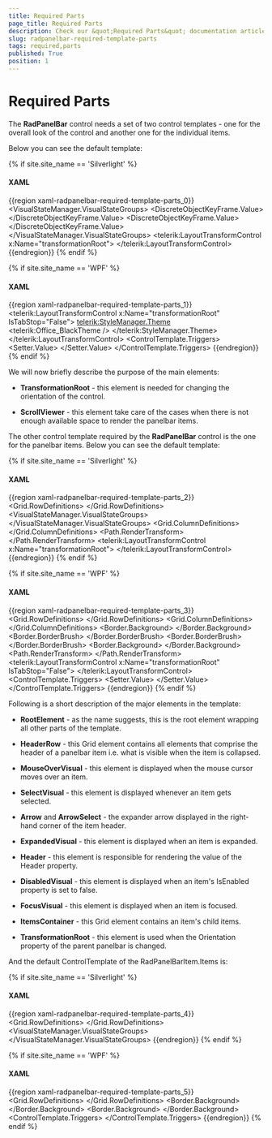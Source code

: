 ```yaml
---
title: Required Parts
page_title: Required Parts
description: Check our &quot;Required Parts&quot; documentation article for the RadPanelBar WPF control.
slug: radpanelbar-required-template-parts
tags: required,parts
published: True
position: 1
---
```


# Required Parts

The __RadPanelBar__ control needs a set of two control templates - one for the overall look of the control and another one for the individual items.

Below you can see the default template:

{% if site.site_name == 'Silverlight' %}
#### __XAML__
{{region xaml-radpanelbar-required-template-parts_0}}
	<ControlTemplate x:Key="PanelBarControlTemplate" TargetType="telerik:RadPanelBar">
	    <Grid>
	        <VisualStateManager.VisualStateGroups>
	            <VisualStateGroup x:Name="OrientationStates">
	                <VisualState x:Name="Vertical">
	                    <Storyboard>
	                        <ObjectAnimationUsingKeyFrames Duration="00:00:00" 
	                                               Storyboard.TargetName="transformationRoot" 
	                                               Storyboard.TargetProperty="(LayoutTransformControl.LayoutTransform)">
	                            <DiscreteObjectKeyFrame KeyTime="00:00:00">
	                                <DiscreteObjectKeyFrame.Value>
	                                    <RotateTransform Angle="0" />
	                                </DiscreteObjectKeyFrame.Value>
	                            </DiscreteObjectKeyFrame>
	                        </ObjectAnimationUsingKeyFrames>
	                    </Storyboard>
	                </VisualState>
	                <VisualState x:Name="Horizontal">
	                    <Storyboard>
	                        <ObjectAnimationUsingKeyFrames Duration="00:00:00" 
	                                               Storyboard.TargetName="transformationRoot"
	                                               Storyboard.TargetProperty="(LayoutTransformControl.LayoutTransform)">
	                            <DiscreteObjectKeyFrame KeyTime="00:00:00">
	                                <DiscreteObjectKeyFrame.Value>
	                                    <RotateTransform Angle="-90" />
	                                </DiscreteObjectKeyFrame.Value>
	                            </DiscreteObjectKeyFrame>
	                        </ObjectAnimationUsingKeyFrames>
	                    </Storyboard>
	                </VisualState>
	            </VisualStateGroup>
	        </VisualStateManager.VisualStateGroups>
	        <telerik:LayoutTransformControl x:Name="transformationRoot">
	            <Border Background="{TemplateBinding Background}" 
	            BorderBrush="{TemplateBinding BorderBrush}"
	            BorderThickness="{TemplateBinding BorderThickness}">
	                <ScrollViewer x:Name="ScrollViewer" 
	                      HorizontalContentAlignment="{TemplateBinding HorizontalContentAlignment}"
	                      HorizontalScrollBarVisibility="Auto"
	                      IsTabStop="False"
	                      Padding="{TemplateBinding Padding}" 
	                      Telerik:ScrollViewerExtensions.EnableMouseWheel="True"
	                      telerik:StyleManager.Theme="{StaticResource Theme}"
	                      VerticalContentAlignment="{TemplateBinding VerticalContentAlignment}"
	                      VerticalScrollBarVisibility="Auto">
	                    <ItemsPresenter />
	                </ScrollViewer>
	            </Border>
	        </telerik:LayoutTransformControl>
	    </Grid>
	</ControlTemplate>
{{endregion}}
{% endif %}

{% if site.site_name == 'WPF' %}
#### __XAML__
{{region xaml-radpanelbar-required-template-parts_1}}
	<ControlTemplate x:Key="PanelBarControlTemplate" TargetType="{x:Type telerik:RadPanelBar}">
	    <Grid>
	        <telerik:LayoutTransformControl x:Name="transformationRoot" IsTabStop="False">
	            <Border Background="{TemplateBinding Background}" 
	                    BorderBrush="{TemplateBinding BorderBrush}"
	                    BorderThickness="{TemplateBinding BorderThickness}">
	                <ScrollViewer x:Name="ScrollViewer" 
	                              HorizontalContentAlignment="{TemplateBinding HorizontalContentAlignment}"
	                              HorizontalScrollBarVisibility="Auto"
	                              IsTabStop="False"
	                              Padding="{TemplateBinding Padding}"
	                              VerticalContentAlignment="{TemplateBinding VerticalContentAlignment}"
	                              VerticalScrollBarVisibility="Auto">
	                    <telerik:StyleManager.Theme>
	                        <telerik:Office_BlackTheme />
	                    </telerik:StyleManager.Theme>
	                    <ItemsPresenter />
	                </ScrollViewer>
	            </Border>
	        </telerik:LayoutTransformControl>
	    </Grid>
	    <ControlTemplate.Triggers>
	        <Trigger Property="Orientation" Value="Horizontal">
	            <Setter TargetName="transformationRoot" Property="LayoutTransform">
	                <Setter.Value>
	                    <RotateTransform Angle="-90" />
	                </Setter.Value>
	            </Setter>
	        </Trigger>
	    </ControlTemplate.Triggers>
	</ControlTemplate>
{{endregion}}
{% endif %}

We will now briefly describe the purpose of the main elements:

* __TransformationRoot__ - this element is needed for changing the orientation of the control.					

* __ScrollViewer__ - this element take care of the cases when there is not enough available space to render the panelbar items.					

The other control template required by the __RadPanelBar__ control is the one for the panelbar items. Below you can see the default template:

{% if site.site_name == 'Silverlight' %}
#### __XAML__
{{region xaml-radpanelbar-required-template-parts_2}}
	<ControlTemplate x:Key="PanelBarItemTopLevelTemplate" TargetType="telerik:RadPanelBarItem">
	    <Grid x:Name="RootElement">
	        <Grid.RowDefinitions>
	            <RowDefinition Height="Auto" />
	            <RowDefinition Height="*" />
	        </Grid.RowDefinitions>
	        <VisualStateManager.VisualStateGroups>
	            <VisualStateGroup x:Name="CommonStates">
	                <VisualState x:Name="Normal" />
	                <VisualState x:Name="Disabled">
	                    <Storyboard>
	                        <DoubleAnimation Duration="0" 
	                                 Storyboard.TargetName="NormalVisual"
	                                 Storyboard.TargetProperty="Opacity"
	                                 To="0" />
	                        <DoubleAnimation Duration="0" 
	                                 Storyboard.TargetName="DisabledVisual"
	                                 Storyboard.TargetProperty="Opacity"
	                                 To="1" />
	                        <DoubleAnimation Duration="0" 
	                                 Storyboard.TargetName="arrow"
	                                 Storyboard.TargetProperty="Opacity"
	                                 To="0.5" />
	                        <DoubleAnimation Duration="0" 
	                                 Storyboard.TargetName="Header"
	                                 Storyboard.TargetProperty="Opacity"
	                                 To="0.5" />
	                    </Storyboard>
	                </VisualState>
	                <VisualState x:Name="MouseOver">
	                    <Storyboard>
	                        <DoubleAnimation Duration="0" 
	                                 Storyboard.TargetName="MouseOverVisual"
	                                 Storyboard.TargetProperty="Opacity"
	                                 To="1" />
	                    </Storyboard>
	                </VisualState>
	                <VisualState x:Name="MouseOut" />
	            </VisualStateGroup>
	            <VisualStateGroup x:Name="SelectionStates">
	                <VisualState x:Name="Unselected" />
	                <VisualState x:Name="Selected">
	                    <Storyboard>
	                        <DoubleAnimation Duration="0" 
	                                 Storyboard.TargetName="SelectVisual"
	                                 Storyboard.TargetProperty="Opacity"
	                                 To="1" />
	                    </Storyboard>
	                </VisualState>
	            </VisualStateGroup>
	            <VisualStateGroup x:Name="ExpandStates">
	                <VisualState x:Name="Expanded">
	                    <Storyboard>
	                        <DoubleAnimation Duration="0" 
	                                 Storyboard.TargetName="directionRotation"
	                                 Storyboard.TargetProperty="Angle"
	                                 To="180" />
	                        <ObjectAnimationUsingKeyFrames Duration="0" 
	                                               Storyboard.TargetName="ItemsContainer"
	                                               Storyboard.TargetProperty="Visibility">
	                            <DiscreteObjectKeyFrame KeyTime="0" Value="Visible" />
	                        </ObjectAnimationUsingKeyFrames>
	                        <DoubleAnimation Duration="0:0:0.2" 
	                                 From="0.0"
	                                 Storyboard.TargetName="ItemsContainer"
	                                 Storyboard.TargetProperty="Opacity"
	                                 To="1.0" />
	                    </Storyboard>
	                </VisualState>
	                <VisualState x:Name="Collapsed" />
	            </VisualStateGroup>
	            <VisualStateGroup x:Name="FocusStates">
	                <VisualState x:Name="Focused">
	                    <Storyboard>
	                        <ObjectAnimationUsingKeyFrames Duration="0" 
	                                               Storyboard.TargetName="FocusVisual"
	                                               Storyboard.TargetProperty="Visibility">
	                            <DiscreteObjectKeyFrame KeyTime="0" Value="Visible" />
	                        </ObjectAnimationUsingKeyFrames>
	                    </Storyboard>
	                </VisualState>
	                <VisualState x:Name="Unfocused">
	                    <Storyboard>
	                        <ObjectAnimationUsingKeyFrames Duration="0" 
	                                               Storyboard.TargetName="FocusVisual"
	                                               Storyboard.TargetProperty="Visibility">
	                            <DiscreteObjectKeyFrame KeyTime="0" Value="Collapsed" />
	                        </ObjectAnimationUsingKeyFrames>
	                    </Storyboard>
	                </VisualState>
	            </VisualStateGroup>
	        </VisualStateManager.VisualStateGroups>
	        <Grid x:Name="HeaderRow">
	            <Grid.ColumnDefinitions>
	                <ColumnDefinition Width="Auto" />
	                <ColumnDefinition Width="Auto" />
	                <ColumnDefinition Width="Auto" />
	                <ColumnDefinition Width="*" />
	                <ColumnDefinition Width="Auto" />
	            </Grid.ColumnDefinitions>
	            <Border x:Name="NormalVisual" 
	            Grid.ColumnSpan="5"
	            BorderBrush="{TemplateBinding BorderBrush}"
	            BorderThickness="{TemplateBinding BorderThickness}">
	                <Border Background="{TemplateBinding Background}" 
	                BorderBrush="{StaticResource ControlItem_InnerBorder_Normal}"
	                BorderThickness="1" />
	            </Border>
	            <Border x:Name="MouseOverVisual" 
	            Grid.ColumnSpan="5"
	            BorderBrush="{StaticResource ControlItem_OuterBorder_MouseOver}"
	            BorderThickness="1"
	            Opacity="0">
	                <Border Background="{StaticResource ControlItem_Background_MouseOver}" 
	                BorderBrush="{StaticResource ControlItem_InnerBorder_MouseOver}"
	                BorderThickness="1" />
	            </Border>
	            <Border x:Name="SelectVisual" 
	            Grid.ColumnSpan="5"
	            BorderBrush="{StaticResource ControlItem_OuterBorder_Selected}"
	            BorderThickness="1"
	            Opacity="0">
	                <Border Background="{StaticResource ControlItem_Background_Selected}" 
	                BorderBrush="{StaticResource ControlItem_InnerBorder_Selected}"
	                BorderThickness="1" />
	            </Border>
	            <Border x:Name="DisabledVisual" 
	            Grid.ColumnSpan="5"
	            BorderBrush="{StaticResource ControlOuterBorder_Disabled}"
	            BorderThickness="1"
	            Opacity="0">
	                <Border Background="{StaticResource ControlBackground_Disabled}" 
	                BorderBrush="{StaticResource ControlInnerBorder_Disabled}"
	                BorderThickness="1" />
	            </Border>
	            <Path x:Name="arrow" 
	          Grid.Column="5"
	          Margin="7 0"
	          HorizontalAlignment="Right"
	          VerticalAlignment="Center"
	          Data="M 1,1.5 L 4.5,5 L 8,1.5"
	          Opacity="1"
	          RenderTransformOrigin="0.5 0.5"
	          Stretch="None"
	          Stroke="{StaticResource ControlElement_Normal}"
	          StrokeThickness="2">
	                <Path.RenderTransform>
	                    <RotateTransform x:Name="directionRotation" Angle="0" />
	                </Path.RenderTransform>
	            </Path>
	            <ContentPresenter x:Name="Header" 
	                      Grid.ColumnSpan="4"
	                      Margin="{TemplateBinding Padding}"
	                      HorizontalAlignment="{TemplateBinding HorizontalContentAlignment}"
	                      VerticalAlignment="{TemplateBinding VerticalContentAlignment}"
	                      ContentTemplate="{TemplateBinding HeaderTemplate}" />
	            <Rectangle x:Name="FocusVisual" 
	               Grid.Column="0"
	               Grid.ColumnSpan="5"
	               IsHitTestVisible="False"
	               Stroke="{StaticResource FocusBrushBlack}"
	               StrokeDashArray="1 2"
	               StrokeThickness="1"
	               Visibility="Collapsed" />
	        </Grid>
	        <Grid x:Name="ItemsContainer" 
	      Grid.Row="1"
	      Visibility="Collapsed">
	            <telerik:LayoutTransformControl x:Name="transformationRoot">
	                <ItemsPresenter />
	            </telerik:LayoutTransformControl>
	        </Grid>
	    </Grid>
	</ControlTemplate>
{{endregion}}
{% endif %}

{% if site.site_name == 'WPF' %}
#### __XAML__
{{region xaml-radpanelbar-required-template-parts_3}}
	<ControlTemplate x:Key="PanelBarItemTopLevelTemplate" TargetType="{x:Type telerik:RadPanelBarItem}">
	    <Grid x:Name="RootElement" SnapsToDevicePixels="True">
	        <Grid.RowDefinitions>
	            <RowDefinition Height="Auto" />
	            <RowDefinition Height="*" />
	        </Grid.RowDefinitions>
	        <Grid x:Name="HeaderRow">
	            <Grid.ColumnDefinitions>
	                <ColumnDefinition Width="Auto" />
	                <ColumnDefinition Width="Auto" />
	                <ColumnDefinition Width="Auto" />
	                <ColumnDefinition Width="*" />
	                <ColumnDefinition Width="Auto" />
	            </Grid.ColumnDefinitions>
	            <Border x:Name="NormalVisual" 
	                    Grid.ColumnSpan="5"
	                    BorderBrush="{TemplateBinding BorderBrush}"
	                    BorderThickness="{TemplateBinding BorderThickness}">
	                <Border Background="{TemplateBinding Background}" 
	                        BorderBrush="White"
	                        BorderThickness="1" />
	            </Border>
	            <Border x:Name="MouseOverVisual" 
	                    Grid.ColumnSpan="5"
	                    BorderBrush="#FFFFC92B"
	                    BorderThickness="1"
	                    Opacity="0">
	                <Border BorderBrush="White" BorderThickness="1">
	                    <Border.Background>
	                        <LinearGradientBrush StartPoint="0.5,0" EndPoint="0.5,1">
	                            <GradientStop Offset="1" Color="#FFFFFBA3" />
	                            <GradientStop Offset="0" Color="#FFFFFBDA" />
	                            <GradientStop Offset="0.43" Color="#FFFFD25A" />
	                            <GradientStop Offset="0.42" Color="#FFFEEBAE" />
	                        </LinearGradientBrush>
	                    </Border.Background>
	                </Border>
	            </Border>
	            <Border x:Name="SelectVisual" 
	                    Grid.ColumnSpan="5"
	                    BorderThickness="1"
	                    Opacity="0">
	                <Border.BorderBrush>
	                    <LinearGradientBrush StartPoint="0.5,0" EndPoint="0.5,1">
	                        <GradientStop Color="#FF282828" />
	                        <GradientStop Offset="1" Color="#FF5F5F5F" />
	                    </LinearGradientBrush>
	                </Border.BorderBrush>
	                <Border BorderThickness="1">
	                    <Border.BorderBrush>
	                        <LinearGradientBrush StartPoint="0.5,0" EndPoint="0.5,1">
	                            <GradientStop Color="#FFB69A78" />
	                            <GradientStop Offset="0.126" Color="#FFFFE17A" />
	                        </LinearGradientBrush>
	                    </Border.BorderBrush>
	                    <Border.Background>
	                        <LinearGradientBrush StartPoint="0.5,0" EndPoint="0.5,1">
	                            <GradientStop Offset="0.996" Color="#FFFFD74E" />
	                            <GradientStop Offset="0.17" Color="#FFFFDCAB" />
	                            <GradientStop Offset="0.57" Color="#FFFFB062" />
	                            <GradientStop Offset="0.56" Color="#FFFFD18F" />
	                            <GradientStop Color="#FFFFBA74" />
	                        </LinearGradientBrush>
	                    </Border.Background>
	                </Border>
	            </Border>
	            <Border x:Name="DisabledVisual" 
	                    Grid.ColumnSpan="5"
	                    BorderBrush="#FF989898"
	                    BorderThickness="1"
	                    Opacity="0">
	                <Border Background="#FFE0E0E0" 
	                        BorderBrush="Transparent"
	                        BorderThickness="1" />
	            </Border>
	            <Path x:Name="arrow" 
	                  Grid.Column="5"
	                  Margin="7,0"
	                  HorizontalAlignment="Right"
	                  VerticalAlignment="Center"
	                  Data="M1,1.5L4.5,5 8,1.5"
	                  Opacity="1"
	                  RenderTransformOrigin="0.5,0.5"
	                  Stretch="None"
	                  Stroke="Black"
	                  StrokeThickness="2">
	                <Path.RenderTransform>
	                    <RotateTransform Angle="0" />
	                </Path.RenderTransform>
	            </Path>
	            <ContentControl x:Name="Header" 
	                            Grid.ColumnSpan="4"
	                            Margin="{TemplateBinding Padding}"
	                            HorizontalAlignment="{TemplateBinding HorizontalContentAlignment}"
	                            VerticalAlignment="{TemplateBinding VerticalContentAlignment}"
	                            ContentTemplate="{TemplateBinding HeaderTemplate}"
	                            FontSize="{TemplateBinding FontSize}"
	                            Foreground="{TemplateBinding Foreground}" />
	            <Rectangle x:Name="FocusVisual" 
	                       Grid.Column="0"
	                       Grid.ColumnSpan="5"
	                       IsHitTestVisible="False"
	                       Stroke="Black"
	                       StrokeDashArray="1 2"
	                       StrokeThickness="1"
	                       Visibility="Collapsed" />
	        </Grid>
	        <Grid x:Name="ItemsContainer" 
	              Grid.Row="1"
	              Visibility="Collapsed">
	            <telerik:LayoutTransformControl x:Name="transformationRoot" IsTabStop="False">
	                <ItemsPresenter />
	            </telerik:LayoutTransformControl>
	        </Grid>
	    </Grid>
	    <ControlTemplate.Triggers>
	        <Trigger Property="IsSelected" Value="True">
	            <Setter TargetName="SelectVisual" Property="Opacity" Value="1" />
	        </Trigger>
	        <Trigger Property="IsFocused" Value="True">
	            <Setter TargetName="FocusVisual" Property="Visibility" Value="Visible" />
	        </Trigger>
	        <Trigger Property="IsExpanded" Value="True">
	            <Setter TargetName="arrow" Property="LayoutTransform">
	                <Setter.Value>
	                    <TransformGroup>
	                        <RotateTransform Angle="180" />
	                    </TransformGroup>
	                </Setter.Value>
	            </Setter>
	            <Setter TargetName="ItemsContainer" Property="Visibility" Value="Visible" />
	        </Trigger>
	        <Trigger Property="IsEnabled" Value="False">
	            <Setter TargetName="DisabledVisual" Property="Opacity" Value="1" />
	            <Setter TargetName="NormalVisual" Property="Opacity" Value="0" />
	        </Trigger>
	        <Trigger Property="IsMouseOver" Value="True">
	            <Setter TargetName="MouseOverVisual" Property="Opacity" Value="1" />
	        </Trigger>
	    </ControlTemplate.Triggers>
	</ControlTemplate>
{{endregion}}
{% endif %}

Following is a short description of the major elements in the template:

* __RootElement__ - as the name suggests, this is the root element wrapping all other parts of the template.					  

* __HeaderRow__ - this Grid element contains all elements that comprise the header of a panelbar item i.e. what is visible when the item is collapsed.					  

* __MouseOverVisual__ - this element is displayed when the mouse cursor moves over an item.					  

* __SelectVisual__ - this element is displayed whenever an item gets selected.					  

* __Arrow__ and __ArrowSelect__  - the expander arrow displayed in the right-hand corner of the item header.					  

* __ExpandedVisual__ - this element is displayed when an item is expanded.					  

* __Header__ - this element is responsible for rendering the value of the Header property.					  

* __DisabledVisual__ - this element is displayed when an item's IsEnabled property is set to false.					  

* __FocusVisual__ - this element is displayed when an item is focused.					  

* __ItemsContainer__ - this Grid element contains an item's child items.					  

* __TransformationRoot__ - this element is used when the Orientation property of the parent panelbar is changed.					  

And the default ControlTemplate of the RadPanelBarItem.Items is:

{% if site.site_name == 'Silverlight' %}
#### __XAML__
{{region xaml-radpanelbar-required-template-parts_4}}
	<ControlTemplate x:Key="PanelBarItemSecondLevelTemplate" TargetType="telerik:RadPanelBarItem">
	    <Grid x:Name="RootElement">
	        <Grid.RowDefinitions>
	            <RowDefinition Height="Auto" />
	            <RowDefinition Height="*" />
	        </Grid.RowDefinitions>
	        <VisualStateManager.VisualStateGroups>
	            <VisualStateGroup x:Name="CommonStates">
	                <VisualState x:Name="Normal" />
	                <VisualState x:Name="Disabled">
	                    <Storyboard>
	                        <DoubleAnimation Duration="0" 
	                                 Storyboard.TargetName="DisabledVisual"
	                                 Storyboard.TargetProperty="Opacity"
	                                 To="1.0" />
	                    </Storyboard>
	                </VisualState>
	                <VisualState x:Name="MouseOver">
	                    <Storyboard>
	                        <DoubleAnimation Duration="0:0:0.2" 
	                                 Storyboard.TargetName="MouseOverVisual"
	                                 Storyboard.TargetProperty="Opacity"
	                                 To="1.0" />
	                    </Storyboard>
	                </VisualState>
	                <VisualState x:Name="MouseOut">
	                    <Storyboard>
	                        <DoubleAnimation Duration="0:0:0.2" 
	                                 Storyboard.TargetName="MouseOverVisual"
	                                 Storyboard.TargetProperty="Opacity"
	                                 To="0.0" />
	                    </Storyboard>
	                </VisualState>
	            </VisualStateGroup>
	            <VisualStateGroup x:Name="SelectionStates">
	                <VisualState x:Name="Unselected" />
	                <VisualState x:Name="Selected">
	                    <Storyboard>
	                        <DoubleAnimation Duration="0" 
	                                 Storyboard.TargetName="SelectionVisual"
	                                 Storyboard.TargetProperty="Opacity"
	                                 To="1" />
	                    </Storyboard>
	                </VisualState>
	            </VisualStateGroup>
	            <VisualStateGroup x:Name="ExpandStates">
	                <VisualState x:Name="Expanded">
	                    <Storyboard>
	                        <ObjectAnimationUsingKeyFrames Duration="0" 
	                                               Storyboard.TargetName="ItemsContainer"
	                                               Storyboard.TargetProperty="Visibility">
	                            <DiscreteObjectKeyFrame KeyTime="0" Value="Visible" />
	                        </ObjectAnimationUsingKeyFrames>
	                        <DoubleAnimation Duration="0:0:0.2" 
	                                 From="0.0"
	                                 Storyboard.TargetName="ItemsContainer"
	                                 Storyboard.TargetProperty="Opacity"
	                                 To="1.0" />
	                    </Storyboard>
	                </VisualState>
	                <VisualState x:Name="Collapsed" />
	            </VisualStateGroup>
	            <VisualStateGroup x:Name="FocusStates">
	                <VisualState x:Name="Focused">
	                    <Storyboard>
	                        <ObjectAnimationUsingKeyFrames Duration="0" 
	                                               Storyboard.TargetName="FocusVisual"
	                                               Storyboard.TargetProperty="Visibility">
	                            <DiscreteObjectKeyFrame KeyTime="0" Value="Visible" />
	                        </ObjectAnimationUsingKeyFrames>
	                    </Storyboard>
	                </VisualState>
	                <VisualState x:Name="Unfocused">
	                    <Storyboard>
	                        <ObjectAnimationUsingKeyFrames Duration="0" 
	                                               Storyboard.TargetName="FocusVisual"
	                                               Storyboard.TargetProperty="Visibility">
	                            <DiscreteObjectKeyFrame KeyTime="0" Value="Collapsed" />
	                        </ObjectAnimationUsingKeyFrames>
	                    </Storyboard>
	                </VisualState>
	            </VisualStateGroup>
	        </VisualStateManager.VisualStateGroups>
	        <Grid x:Name="HeaderRow" Background="Transparent">
	            <Border x:Name="MouseOverVisual" 
	            BorderBrush="{StaticResource ControlSubItem_OuterBorder_MouseOver}"
	            BorderThickness="{StaticResource ControlSubItem_OuterBorderThickness}"
	            CornerRadius="{StaticResource ControlSubItem_OuterCornerRadius}"
	            Opacity="0">
	                <Border Background="{StaticResource ControlSubItem_Background_MouseOver}" 
	                BorderBrush="{StaticResource ControlSubItem_InnerBorder_MouseOver}"
	                BorderThickness="{StaticResource ControlSubItem_InnerBorderThickness}"
	                CornerRadius="{StaticResource ControlSubItem_InnerCornerRadius}" />
	            </Border>
	            <Border x:Name="SelectionVisual" 
	            BorderBrush="{StaticResource ControlSubItem_OuterBorder_Selected}"
	            BorderThickness="{StaticResource ControlSubItem_OuterBorderThickness}"
	            CornerRadius="{StaticResource ControlSubItem_OuterCornerRadius}"
	            Opacity="0">
	                <Border Background="{StaticResource ControlSubItem_Background_Selected}" 
	                BorderBrush="{StaticResource ControlSubItem_InnerBorder_Selected}"
	                BorderThickness="{StaticResource ControlSubItem_InnerBorderThickness}"
	                CornerRadius="{StaticResource ControlSubItem_InnerCornerRadius}" />
	            </Border>
	            <Border x:Name="DisabledVisual" 
	            BorderBrush="{StaticResource ControlOuterBorder_Disabled}"
	            BorderThickness="{StaticResource ControlSubItem_OuterBorderThickness}"
	            CornerRadius="{StaticResource ControlSubItem_OuterCornerRadius}"
	            Opacity="0">
	                <Border Background="{StaticResource ControlBackground_Disabled}" 
	                BorderBrush="{StaticResource ControlInnerBorder_Disabled}"
	                BorderThickness="{StaticResource ControlSubItem_InnerBorderThickness}"
	                CornerRadius="{StaticResource ControlSubItem_InnerCornerRadius}" />
	            </Border>
	            <ContentPresenter x:Name="Header" 
	                      Margin="{TemplateBinding Padding}"
	                      HorizontalAlignment="{TemplateBinding HorizontalContentAlignment}"
	                      VerticalAlignment="{TemplateBinding VerticalContentAlignment}"
	                      ContentTemplate="{TemplateBinding HeaderTemplate}" />
	            <Rectangle x:Name="FocusVisual" 
	               IsHitTestVisible="False"
	               RadiusX="2"
	               RadiusY="2"
	               Stroke="{StaticResource FocusBrushBlack}"
	               StrokeDashArray="1 2"
	               StrokeThickness="1"
	               Visibility="Collapsed" />
	        </Grid>
	        <Grid x:Name="ItemsContainer" 
	      Grid.Row="1"
	      Visibility="Collapsed">
	            <ItemsPresenter />
	        </Grid>
	    </Grid>
	</ControlTemplate>
{{endregion}}
{% endif %}

{% if site.site_name == 'WPF' %}
#### __XAML__
{{region xaml-radpanelbar-required-template-parts_5}}
	<ControlTemplate x:Key="PanelBarItemSecondLevelTemplate" TargetType="{x:Type telerik:RadPanelBarItem}">
	    <Grid x:Name="RootElement">
	        <Grid.RowDefinitions>
	            <RowDefinition Height="Auto" />
	            <RowDefinition Height="*" />
	        </Grid.RowDefinitions>
	        <Grid x:Name="HeaderRow" Background="Transparent">
	            <Border x:Name="MouseOverVisual" 
	                    BorderBrush="#FFFFC92B"
	                    BorderThickness="1"
	                    CornerRadius="1"
	                    Opacity="0">
	                <Border BorderBrush="White" 
	                        BorderThickness="1"
	                        CornerRadius="0">
	                    <Border.Background>
	                        <LinearGradientBrush StartPoint="0.5,0" EndPoint="0.5,1">
	                            <GradientStop Offset="1" Color="#FFFFFBA3" />
	                            <GradientStop Offset="0" Color="#FFFFFBDA" />
	                        </LinearGradientBrush>
	                    </Border.Background>
	                </Border>
	            </Border>
	            <Border x:Name="SelectionVisual" 
	                    BorderBrush="#FFFFC92B"
	                    BorderThickness="1"
	                    CornerRadius="1"
	                    Opacity="0">
	                <Border BorderBrush="White" 
	                        BorderThickness="1"
	                        CornerRadius="0">
	                    <Border.Background>
	                        <LinearGradientBrush StartPoint="0.5,0" EndPoint="0.5,1">
	                            <GradientStop Offset="1" Color="#FFFCE79F" />
	                            <GradientStop Color="#FFFDD3A8" />
	                        </LinearGradientBrush>
	                    </Border.Background>
	                </Border>
	            </Border>
	            <Border x:Name="DisabledVisual" 
	                    BorderBrush="#FF989898"
	                    BorderThickness="1"
	                    CornerRadius="1"
	                    Opacity="0">
	                <Border Background="#FFE0E0E0" 
	                        BorderBrush="Transparent"
	                        BorderThickness="1"
	                        CornerRadius="0" />
	            </Border>
	            <ContentControl x:Name="Header" 
	                            Margin="{TemplateBinding Padding}"
	                            HorizontalAlignment="{TemplateBinding HorizontalContentAlignment}"
	                            VerticalAlignment="{TemplateBinding VerticalContentAlignment}"
	                            ContentTemplate="{TemplateBinding HeaderTemplate}"
	                            Foreground="{TemplateBinding Foreground}" />
	            <Rectangle x:Name="FocusVisual" 
	                       IsHitTestVisible="False"
	                       RadiusX="2"
	                       RadiusY="2"
	                       Stroke="Black"
	                       StrokeDashArray="1 2"
	                       StrokeThickness="1"
	                       Visibility="Collapsed" />
	        </Grid>
	        <Grid x:Name="ItemsContainer" 
	              Grid.Row="1"
	              Visibility="Collapsed">
	            <ItemsPresenter />
	        </Grid>
	    </Grid>
	    <ControlTemplate.Triggers>
	        <Trigger Property="IsSelected" Value="True">
	            <Setter TargetName="SelectionVisual" Property="Opacity" Value="1" />
	        </Trigger>
	        <Trigger Property="IsFocused" Value="True">
	            <Setter TargetName="FocusVisual" Property="Visibility" Value="Visible" />
	        </Trigger>
	        <Trigger Property="IsExpanded" Value="True">
	            <Setter TargetName="ItemsContainer" Property="Visibility" Value="Visible" />
	        </Trigger>
	        <Trigger Property="IsEnabled" Value="False">
	            <Setter TargetName="DisabledVisual" Property="Opacity" Value="1" />
	        </Trigger>
	        <EventTrigger RoutedEvent="Mouse.MouseEnter" SourceName="HeaderRow">
	            <BeginStoryboard>
	                <Storyboard>
	                    <DoubleAnimation Duration="0:0:0.2" 
	                                     Storyboard.TargetName="MouseOverVisual"
	                                     Storyboard.TargetProperty="Opacity"
	                                     To="1" />
	                </Storyboard>
	            </BeginStoryboard>
	        </EventTrigger>
	        <EventTrigger RoutedEvent="Mouse.MouseLeave" SourceName="HeaderRow">
	            <BeginStoryboard>
	                <Storyboard>
	                    <DoubleAnimation Duration="0:0:0.2" 
	                                     Storyboard.TargetName="MouseOverVisual"
	                                     Storyboard.TargetProperty="Opacity"
	                                     To="0" />
	                </Storyboard>
	            </BeginStoryboard>
	        </EventTrigger>
	    </ControlTemplate.Triggers>
	</ControlTemplate>
{{endregion}}
{% endif %}